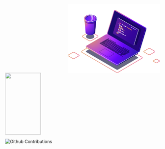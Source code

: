 <img src="Images/computer-illustration (1).png" min-width="300px" max-width="300px" width="300px" align="right" alt="Computador">


<p>
  <img 
       width="48%"  
       min-width="420px" 
       height="200px" 
       align="center" 
       src= "https://github-readme-stats.vercel.app/api?username=AllanDonato7&show_icons=true&theme=radical&hide_border=true"/>
</p>
  
  
<p>
  <img 
        width="48%" 
        min-width="420px" 
        height="200px" 
        align="left" 
        alt="Github Contributions" src="https://github-readme-streak-stats.herokuapp.com/?user=AllanDonato7&theme=radical&hide_border=true" title="Github Contributions"/>
</p>  
 
